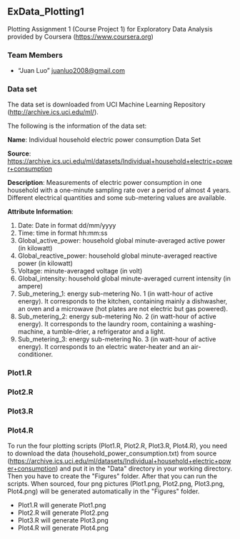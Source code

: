 ## ExData_Plotting1
Plotting Assignment 1 (Course Project 1) for Exploratory Data Analysis provided by Coursera (https://www.coursera.org)

### Team Members
* “Juan Luo”  juanluo2008@gmail.com 

### Data set
The data set is downloaded from UCI Machine Learning Repository (http://archive.ics.uci.edu/ml/). 

The following is the information of the data set:
	
**Name**: Individual household electric power consumption Data Set

**Source**: https://archive.ics.uci.edu/ml/datasets/Individual+household+electric+power+consumption 

**Description**: Measurements of electric power consumption in one household with a one-minute sampling rate over a period of almost 4 years. Different electrical quantities and some sub-metering values are available.

**Attribute Information**:

1. Date: Date in format dd/mm/yyyy
2. Time: time in format hh:mm:ss
3. Global_active_power: household global minute-averaged active power (in kilowatt)
4. Global_reactive_power: household global minute-averaged reactive power (in kilowatt)
5. Voltage: minute-averaged voltage (in volt)
6. Global_intensity: household global minute-averaged current intensity (in ampere)
7. Sub_metering_1: energy sub-metering No. 1 (in watt-hour of active energy). It corresponds to the kitchen, containing mainly a dishwasher, an oven and a microwave (hot plates are not electric but gas powered).
8. Sub_metering_2: energy sub-metering No. 2 (in watt-hour of active energy). It corresponds to the laundry room, containing a washing-machine, a tumble-drier, a refrigerator and a light.
9. Sub_metering_3: energy sub-metering No. 3 (in watt-hour of active energy). It corresponds to an electric water-heater and an air-conditioner.

### Plot1.R
### Plot2.R
### Plot3.R
### Plot4.R

To run the four plotting scripts (Plot1.R, Plot2.R, Plot3.R, Plot4.R), you need to download the data (household_power_consumption.txt) from source (https://archive.ics.uci.edu/ml/datasets/Individual+household+electric+power+consumption) and put it in the "Data" directory in your working directory. Then you have to create the "Figures" folder. After that you can run the scripts. 
When sourced, four png pictures (Plot1.png, Plot2.png, Plot3.png, Plot4.png) will be generated automatically in the "Figures" folder.
* Plot1.R will generate Plot1.png
* Plot2.R will generate Plot2.png
* Plot3.R will generate Plot3.png
* Plot4.R will generate Plot4.png
